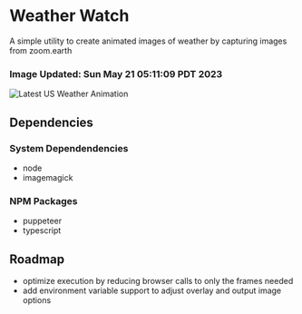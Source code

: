 # Weather Watch

A simple utility to create animated images of weather by capturing images from zoom.earth

### Image Updated: Sun May 21 05:11:09 PDT 2023

![Latest US Weather Animation](animations/2023-05-21.webp)

## Dependencies
### System Dependendencies
* node
* imagemagick
### NPM Packages
* puppeteer
* typescript

## Roadmap
* optimize execution by reducing browser calls to only the frames needed
* add environment variable support to adjust overlay and output image options
